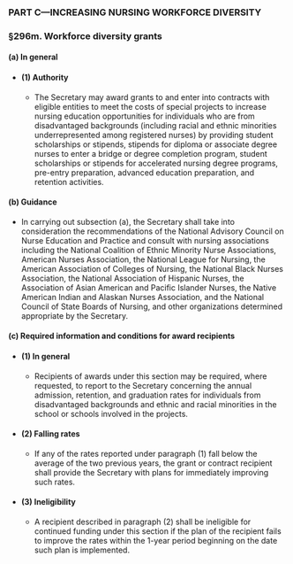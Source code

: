 ### PART C—INCREASING NURSING WORKFORCE DIVERSITY

### §296m. Workforce diversity grants
#### (a) In general
* #### (1) Authority
  * The Secretary may award grants to and enter into contracts with eligible entities to meet the costs of special projects to increase nursing education opportunities for individuals who are from disadvantaged backgrounds (including racial and ethnic minorities underrepresented among registered nurses) by providing student scholarships or stipends, stipends for diploma or associate degree nurses to enter a bridge or degree completion program, student scholarships or stipends for accelerated nursing degree programs, pre-entry preparation, advanced education preparation, and retention activities.

#### (b) Guidance
* In carrying out subsection (a), the Secretary shall take into consideration the recommendations of the National Advisory Council on Nurse Education and Practice and consult with nursing associations including the National Coalition of Ethnic Minority Nurse Associations, American Nurses Association, the National League for Nursing, the American Association of Colleges of Nursing, the National Black Nurses Association, the National Association of Hispanic Nurses, the Association of Asian American and Pacific Islander Nurses, the Native American Indian and Alaskan Nurses Association, and the National Council of State Boards of Nursing, and other organizations determined appropriate by the Secretary.

#### (c) Required information and conditions for award recipients
* #### (1) In general
  * Recipients of awards under this section may be required, where requested, to report to the Secretary concerning the annual admission, retention, and graduation rates for individuals from disadvantaged backgrounds and ethnic and racial minorities in the school or schools involved in the projects.

* #### (2) Falling rates
  * If any of the rates reported under paragraph (1) fall below the average of the two previous years, the grant or contract recipient shall provide the Secretary with plans for immediately improving such rates.

* #### (3) Ineligibility
  * A recipient described in paragraph (2) shall be ineligible for continued funding under this section if the plan of the recipient fails to improve the rates within the 1-year period beginning on the date such plan is implemented.